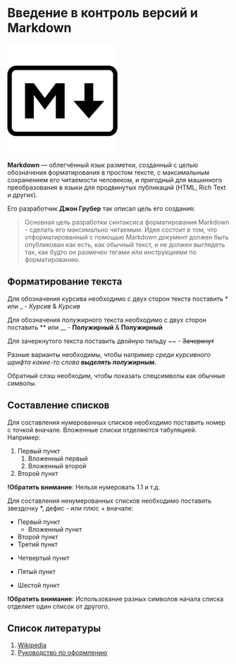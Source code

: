 # Введение в контроль версий и Markdown

![Логотип](markdown--v2.png "Markdown")

**Markdown** — облегчённый язык разметки, созданный с целью обозначения форматирования в простом тексте, с максимальным сохранением его читаемости человеком, и пригодный для машинного преобразования в языки для продвинутых публикаций (HTML, Rich Text и других).

Его разработчик **Джон Грубер** так описал цель его создания:
>Основная цель разработки синтаксиса форматирования Markdown - сделать его максимально читаемым. Идея состоит в том, что отформатированный с помощью Markdown документ должен быть опубликован как есть, как обычный текст, и не должен выглядеть так, как будто он размечен тегами или инструкциями по форматированию.

## Форматирование текста

Для обозначения курсива необходимо с двух сторон текста поставить \* или \_ - *Курсив* & _Курсив_

Для обозначения полужирного текста необходимо с двух сторон поставить \*\* или \_\_ - **Полужирный** & __Полужирный__

Для зачеркнутого текста поставить двойную тильду \~~ - ~~Зачеркнут~~ 

Разные варианты необходимы, чтобы например *среди курсивного шрифта какие-то слова __выделять полужирным.__*

Обратный слэш необходим, чтобы показать спецсимволы как обычные символы.

## Составление списков

Для составления нумерованных списков необходимо поставить номер с точкой вначале. Вложенные списки отделяются табуляцией. Например:

1. Первый пункт
    1. Вложенный первый
    2. Вложенный второй
2. Второй пункт

**!Обратить внимание**: Нельзя нумеровать 1.1 и т.д.

Для составления ненумерованных списков необходимо поставить звездочку \*, дефис - или плюс + вначале:
* Первый пункт
    * Вложенный пункт
* Второй пункт
* Третий пункт
- Четвертый пункт
+ Пятый пункт  
- Шестой пункт  


**!Обратить внимание**: Использование разных символов начала списка отделяет один список от другого.

## Список литературы

1. [Wikipedia](https://ru.wikipedia.org/wiki/Markdown "Markdown")
2. [Руководство по оформлению](https://gist.github.com/Jekins/2bf2d0638163f1294637 "github")